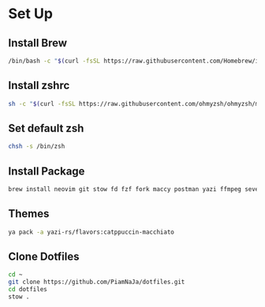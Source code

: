 # Set Up

## Install Brew

```bash
/bin/bash -c "$(curl -fsSL https://raw.githubusercontent.com/Homebrew/install/HEAD/install.sh)"
```

## Install zshrc

```bash
sh -c "$(curl -fsSL https://raw.githubusercontent.com/ohmyzsh/ohmyzsh/master/tools/install.sh)"
```

## Set default zsh

```bash
chsh -s /bin/zsh
```

## Install Package

```bash
brew install neovim git stow fd fzf fork maccy postman yazi ffmpeg sevenzip jq poppler fd ripgrep zoxide imagemagick font-symbols-only-nerd-font bat
```

## Themes

```bash
ya pack -a yazi-rs/flavors:catppuccin-macchiato
```

## Clone Dotfiles

```bash
cd ~
git clone https://github.com/PiamNaJa/dotfiles.git
cd dotfiles
stow .
```
